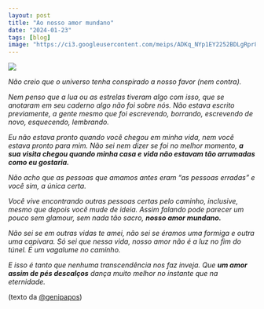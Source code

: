 ```yaml
---
layout: post
title: "Ao nosso amor mundano"
date: "2024-01-23"
tags: [blog]
image: "https://ci3.googleusercontent.com/meips/ADKq_NYp1EY2252BDLgRpr8jx9_0BgGRYljiUbIYUEtHIDOT909vmgIVkGZDVBPKiZ1_BRcomvpVYlHBDfPkzpIv9nr7Z1KRE2V9yKuRTlLsj43xgyuCarumR-KLc4rBGttijsJ7nxGHUGnBDy0jFDQFD4cvidaSmtvyO-fHZ__nKHGyB2v7g83emA2sA5h3B0KVLcmiw8fuFJ02Ir4vWXDNXOC7N_o6aP51JlofjR0ylyTb-6YDG5olYmNHGBaCsPcbf8YHLWm6rQnxPVOAQmgtwWkkcN_RdMF80pNf7-Ul=s0-d-e1-ft"
---
```


![](https://ci3.googleusercontent.com/meips/ADKq_NYp1EY2252BDLgRpr8jx9_0BgGRYljiUbIYUEtHIDOT909vmgIVkGZDVBPKiZ1_BRcomvpVYlHBDfPkzpIv9nr7Z1KRE2V9yKuRTlLsj43xgyuCarumR-KLc4rBGttijsJ7nxGHUGnBDy0jFDQFD4cvidaSmtvyO-fHZ__nKHGyB2v7g83emA2sA5h3B0KVLcmiw8fuFJ02Ir4vWXDNXOC7N_o6aP51JlofjR0ylyTb-6YDG5olYmNHGBaCsPcbf8YHLWm6rQnxPVOAQmgtwWkkcN_RdMF80pNf7-Ul=s0-d-e1-ft)

_Não creio que o universo tenha conspirado a nosso favor (nem contra)._  
  
_Nem penso que a lua ou as estrelas tiveram algo com isso, que se anotaram em seu caderno algo não foi sobre nós. Não estava escrito previamente, a gente mesmo que foi escrevendo, borrando, escrevendo de novo, esquecendo, lembrando._  
  
_Eu não estava pronto quando você chegou em minha vida, nem você estava pronto para mim. Não sei nem dizer se foi no melhor momento,_ _**a sua visita chegou quando minha casa e vida não estavam tão arrumadas como eu gostaria.**_  
  
_Não acho que as pessoas que amamos antes eram “as pessoas erradas” e você sim, a única certa._  
  
_Você vive encontrando outras pessoas certas pelo caminho, inclusive, mesmo que depois você mude de ideia. Assim falando pode parecer um pouco sem glamour, sem nada tão sacro,_ _**nosso amor mundano.**_  
  
_Não sei se em outras vidas te amei, não sei se éramos uma formiga e outra uma capivara. Só sei que nessa vida, nosso amor não é a luz no fim do túnel. É um vagalume no caminho._  
  
_E isso é tanto que nenhuma transcendência nos faz inveja. 
Que_ _**um amor assim de pés descalços**_ _dança muito melhor no instante que na eternidade._

(texto da  [@genipapos](https://www.instagram.com/genipapos/))
